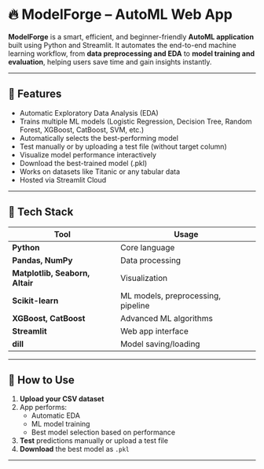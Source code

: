 # 🔥 ModelForge – AutoML Web App

**ModelForge** is a smart, efficient, and beginner-friendly **AutoML application** built using Python and Streamlit. It automates the end-to-end machine learning workflow, from **data preprocessing and EDA** to **model training and evaluation**, helping users save time and gain insights instantly.

---

## 🚀 Features

-  Automatic Exploratory Data Analysis (EDA)
-  Trains multiple ML models (Logistic Regression, Decision Tree, Random Forest, XGBoost, CatBoost, SVM, etc.)
-  Automatically selects the best-performing model
-  Test manually or by uploading a test file (without target column)
-  Visualize model performance interactively
-  Download the best-trained model (.pkl)
-  Works on datasets like Titanic or any tabular data
-  Hosted via Streamlit Cloud

---

## 🧰 Tech Stack

| Tool | Usage |
|------|-------|
| **Python** | Core language |
| **Pandas, NumPy** | Data processing |
| **Matplotlib, Seaborn, Altair** | Visualization |
| **Scikit-learn** | ML models, preprocessing, pipeline |
| **XGBoost, CatBoost** | Advanced ML algorithms |
| **Streamlit** | Web app interface |
| **dill** | Model saving/loading |

---


## 📝 How to Use

1. **Upload your CSV dataset**
2. App performs:
   - Automatic EDA
   - ML model training
   - Best model selection based on performance
3. **Test** predictions manually or upload a test file
4. **Download** the best model as `.pkl`

---
